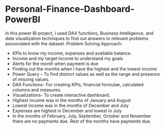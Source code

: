 # Personal-Finance-Dashboard-PowerBI
In this power BI project, I used DAX functions, Business Intelligence, and data visualization techniques to find out answers to relevant problems assoociated with the dataset. Problem Solving Approach:
* KPIs to know my income, expenses and available balance.
* Income and my target income to understand my goals
* Alerts for the month when payment is due
* Finding out the months when I have the highest and the lowest income
* Power Query – To find distinct values as well as the range and presence of missing values.
* DAX Functions- For creating KPIs, financial formulae, calculated columns and measures.
* Visualizations- To create interactive dashboard.
* Highest income was in the months of January and August
* Lowest income was in the months of December and July
* Expenses are highest in December and lowest in July
* In the months of February, July, September, October and November there are no payments due. 
 Rest of the months have payments due.
